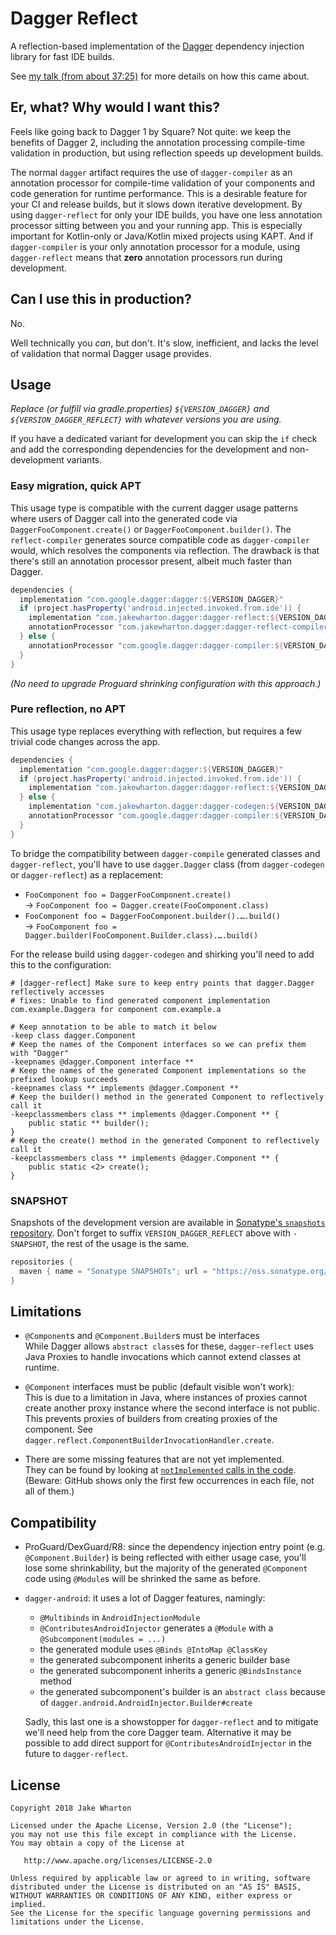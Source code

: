 Dagger Reflect
==============

A reflection-based implementation of the [Dagger][dagger] dependency injection library for fast IDE builds.

See [my talk (from about 37:25)][talk] for more details on how this came about.


Er, what? Why would I want this?
--------------------------------

Feels like going back to Dagger 1 by Square? Not quite: we keep the benefits of Dagger 2, including the annotation processing compile-time validation in production, but using reflection speeds up development builds.

The normal `dagger` artifact requires the use of `dagger-compiler` as an annotation processor for compile-time validation of your components and code generation for runtime performance.
This is a desirable feature for your CI and release builds, but it slows down iterative development.
By using `dagger-reflect` for only your IDE builds, you have one less annotation processor sitting between you and your running app. This is especially important for Kotlin-only or Java/Kotlin mixed projects using KAPT. And if `dagger-compiler` is your only annotation
processor for a module, using `dagger-reflect` means that **zero** annotation processors run during development.


Can I use this in production?
-----------------------------

No.

Well technically you _can_, but don't. It's slow, inefficient, and lacks the level of validation that normal Dagger usage provides.


Usage
-----

_Replace (or fulfill via gradle.properties) `${VERSION_DAGGER}` and `${VERSION_DAGGER_REFLECT}` with whatever versions you are using._

If you have a dedicated variant for development you can skip the `if` check and add the corresponding dependencies for the development and non-development variants.

### Easy migration, quick APT
This usage type is compatible with the current dagger usage patterns where users of Dagger call into the generated code via `DaggerFooComponent.create()` or `DaggerFooComponent.builder()`. The `reflect-compiler` generates source compatible code as `dagger-compiler` would, which resolves the components via reflection. The drawback is that there's still an annotation processor present, albeit much faster than Dagger.

```gradle
dependencies {
  implementation "com.google.dagger:dagger:${VERSION_DAGGER}"
  if (project.hasProperty('android.injected.invoked.from.ide')) {
    implementation "com.jakewharton.dagger:dagger-reflect:${VERSION_DAGGER_REFLECT}"
    annotationProcessor "com.jakewharton.dagger:dagger-reflect-compiler:${VERSION_DAGGER_REFLECT}"
  } else {
    annotationProcessor "com.google.dagger:dagger-compiler:${VERSION_DAGGER}"
  }
}
```

_(No need to upgrade Proguard shrinking configuration with this approach.)_

### Pure reflection, no APT
This usage type replaces everything with reflection, but requires a few trivial code changes across the app.

```gradle
dependencies {
  implementation "com.google.dagger:dagger:${VERSION_DAGGER}"
  if (project.hasProperty('android.injected.invoked.from.ide')) {
    implementation "com.jakewharton.dagger:dagger-reflect:${VERSION_DAGGER_REFLECT}"
  } else {
    implementation "com.jakewharton.dagger:dagger-codegen:${VERSION_DAGGER_REFLECT}"
    annotationProcessor "com.google.dagger:dagger-compiler:${VERSION_DAGGER}"
  }
}
```

To bridge the compatibility between `dagger-compile` generated classes and `dagger-reflect`, you'll have to use `dagger.Dagger` class (from `dagger-codegen` or `dagger-reflect`) as a replacement:
 * `FooComponent foo = DaggerFooComponent.create()`  
   &rarr; `FooComponent foo = Dagger.create(FooComponent.class)`
 * `FooComponent foo = DaggerFooComponent.builder().….build()`  
   &rarr; `FooComponent foo = Dagger.builder(FooComponent.Builder.class).….build()`

For the release build using `dagger-codegen` and shirking you'll need to add this to the configuration:
```proguard
# [dagger-reflect] Make sure to keep entry points that dagger.Dagger reflectively accesses
# fixes: Unable to find generated component implementation com.example.Daggera for component com.example.a

# Keep annotation to be able to match it below
-keep class dagger.Component
# Keep the names of the Component interfaces so we can prefix them with "Dagger"
-keepnames @dagger.Component interface **
# Keep the names of the generated Component implementations so the prefixed lookup succeeds
-keepnames class ** implements @dagger.Component **
# Keep the builder() method in the generated Component to reflectively call it
-keepclassmembers class ** implements @dagger.Component ** {
	public static ** builder();
}
# Keep the create() method in the generated Component to reflectively call it
-keepclassmembers class ** implements @dagger.Component ** {
	public static <2> create();
}
```

### SNAPSHOT

Snapshots of the development version are available in [Sonatype's `snapshots` repository][snap].
Don't forget to suffix `VERSION_DAGGER_REFLECT` above with `-SNAPSHOT`, the rest of the usage is the same.

```gradle
repositories {
  maven { name = "Sonatype SNAPSHOTs"; url = "https://oss.sonatype.org/content/repositories/snapshots/" }
}
```


Limitations
-----------

 * `@Component`s and `@Component.Builder`s must be interfaces  
   While Dagger allows `abstract class`es for these, `dagger-reflect` uses Java Proxies to handle invocations which cannot extend classes at runtime.
 
 * `@Component` interfaces must be public (default visible won't work):  
   This is due to a limitation in Java, where instances of proxies cannot create another proxy instance where the second interface is not public. This prevents proxies of builders from creating proxies of the component. See `dagger.reflect.ComponentBuilderInvocationHandler.create`.
 
 * There are some missing features that are not yet implemented.  
   They can be found by looking at [`notImplemented` calls in the code](https://github.com/JakeWharton/dagger-reflect/search?q=notImplemented&type=Code).  
   (Beware: GitHub shows only the first few occurrences in each file, not all of them.)

Compatibility
-------------

 * ProGuard/DexGuard/R8: since the dependency injection entry point (e.g. `@Component.Builder`) is being reflected with either usage case, you'll lose some shrinkability, but the majority of the generated `@Component` code using `@Module`s will be shrinked the same as before.

 * `dagger-android`: it uses a lot of Dagger features, namingly:
   * `@Multibinds` in `AndroidInjectionModule`
   * `@ContributesAndroidInjector` generates a `@Module` with a `@Subcomponent(modules = ...)`
   * the generated module uses `@Binds @IntoMap @ClassKey`
   * the generated subcomponent inherits a generic builder base
   * the generated subcomponent inherits a generic `@BindsInstance` method
   * the generated subcomponent's builder is an `abstract class` because of `dagger.android.AndroidInjector.Builder#create`
   
   Sadly, this last one is a showstopper for `dagger-reflect` and to mitigate we'll need help from the core Dagger team. Alternative it may be possible to add direct support for `@ContributesAndroidInjector` in the future to `dagger-reflect`.


License
-------

    Copyright 2018 Jake Wharton

    Licensed under the Apache License, Version 2.0 (the "License");
    you may not use this file except in compliance with the License.
    You may obtain a copy of the License at

       http://www.apache.org/licenses/LICENSE-2.0

    Unless required by applicable law or agreed to in writing, software
    distributed under the License is distributed on an "AS IS" BASIS,
    WITHOUT WARRANTIES OR CONDITIONS OF ANY KIND, either express or implied.
    See the License for the specific language governing permissions and
    limitations under the License.


 [dagger]: https://github.com/google/dagger/
 [snap]: https://oss.sonatype.org/content/repositories/snapshots/
 [talk]: https://jakewharton.com/helping-dagger-help-you/
